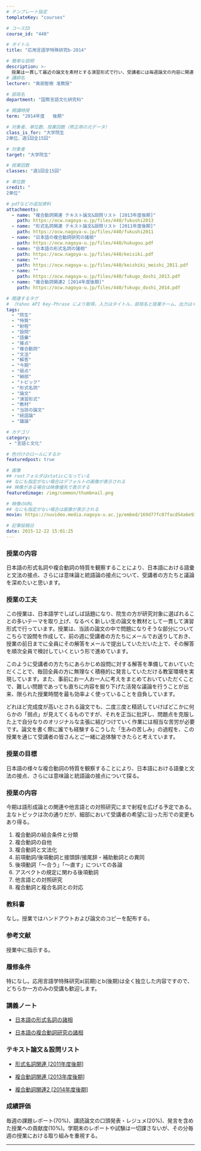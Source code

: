 ```yaml
---
# テンプレート指定
templateKey: "courses"

# コースID
course_id: "440"

# タイトル
title: "応用言語学特殊研究b-2014"

# 簡単な説明
description: >-
  授業は一貫して最近の論文を素材とする演習形式で行い、受講者には毎週論文の内容に関連して担当教員が用意する設問に対する解答の提出、発表、およびそれらを踏まえた活発な議論が求められる。これらの作業を通じて、様々な論文を批判的に読みこなす応用力、および先行研究における問題点の発見を出発点として、新しい研究テーマの設定や考察に結び付けていく実践力が養われることとなろう。今期は語形成論との関連や他言語と ....
# 講師名
lecturer: "奥田智樹 准教授"

# 部局名
department: "国際言語文化研究科"

# 開講時限
term: "2014年度	後期"

# 対象者、単位数、授業回数（修正用の元データ）
class_is_for: "大学院生
2単位、週1回全15回"

# 対象者
target: "大学院生"

# 授業回数
classes: "週1回全15回"

# 単位数
credit: "
2単位"

# pdfなどの追加資料
attachments:
  - name: "複合動詞関連 テキスト論文&設問リスト [2013年度後期]" 
    path: https://ocw.nagoya-u.jp/files/440/fukushi2013
  - name: "形式名詞関連 テキスト論文&設問リスト [2011年度後期]" 
    path: https://ocw.nagoya-u.jp/files/440/fukushi2011
  - name: "日本語の複合動詞研究の諸相" 
    path: https://ocw.nagoya-u.jp/files/440/hukugou.pdf
  - name: "日本語の形式名詞の諸相" 
    path: https://ocw.nagoya-u.jp/files/440/keisiki.pdf
  - name: "" 
    path: https://ocw.nagoya-u.jp/files/440/keishiki_meishi_2011.pdf
  - name: "" 
    path: https://ocw.nagoya-u.jp/files/440/fukugo_doshi_2013.pdf
  - name: "複合動詞関連2 [2014年度後期]" 
    path: https://ocw.nagoya-u.jp/files/440/fukugo_doshi_2014.pdf

# 関連するタグ
# （Yahoo API Key-Phrase により取得。入力はタイトル、部局名と授業ホーム、出力はキーフレーズ（tags））
tags:
  - "院生"
  - "特質"
  - "射程"
  - "設問"
  - "語彙"
  - "接点"
  - "複合動詞"
  - "文法"
  - "解答"
  - "今期"
  - "弱点"
  - "細部"
  - "トピック"
  - "形式名詞"
  - "論文"
  - "演習形式"
  - "教材"
  - "当該の論文"
  - "統語論"
  - "議論"

# カテゴリ
category:
 - "言語と文化"

# 色付けのロールにするか
featuredpost: true

# 画像
## rootフォルダはstaticになっている
## なにも指定がない場合はデフォルトの画像が表示される
## 映像がある場合は映像優先で表示する
featuredimage: /img/common/thumbnail.png

# 映像のURL
## なにも指定がない場合は画像が表示される
movie: https://nuvideo.media.nagoya-u.ac.jp/embed/169d77fc07facd54a6e93e1642b4f01e3fc87bd6

# 記事投稿日
date: 2015-12-22 15:01:25
---
```


### 授業の内容

日本語の形式名詞や複合動詞の特質を観察することにより、日本語における語彙と文法の接点、さらには意味論と統語論の接点について、受講者の方たちと議論を深めたいと思います。


### 授業の工夫

この授業は、日本語学でしばしば話題になり、院生の方が研究対象に選ばれることの多いテーマを取り上げ、なるべく新しい生の論文を教材として一貫して演習形式で行っています。授業は、当該の論文の中で問題になりそうな部分についてこちらで設問を作成して、前の週に受講者の方たちにメールでお送りしておき、授業の前日までに全員にその解答をメールで提出していただいた上で、その解答を順次全員で検討していくという形で進めています。

このように受講者の方たちにあらかじめ設問に対する解答を準備しておいていただくことで、毎回全員の方に無理なく積極的に発言していただける教室環境を実現しています。また、事前にお一人お一人に考えをまとめておいていただくことで、難しい問題であっても直ちに内容を掘り下げた活発な議論を行うことが出来、限られた授業時間を最も効率よく使っていることを自負しています。

どれほど完成度が高いとされる論文でも、二度三度と精読していけばどこかに何らかの「弱点」が見えてくるものですが、それを正当に批評し、問題点を克服した上で自分なりのオリジナルな主張に結びつけていく作業には相当な苦労が必要です。論文を書く際に誰でも経験するこうした「生みの苦しみ」の過程を、この授業を通じて受講者の皆さんとご一緒に追体験できたらと考えています。





### 授業の目標

日本語の様々な複合動詞の特質を観察することにより、日本語における語彙と文法の接点、さらには意味論と統語論の接点について探る。

### 授業の内容

今期は語形成論との関連や他言語との対照研究にまで射程を広げる予定である。主なトピックは次の通りだが、細部において受講者の希望に沿った形での変更もあり得る。

  1. 複合動詞の結合条件と分類
  2. 複合動詞の自他
  3. 複合動詞と文法化
  4. 前項動詞/後項動詞と接頭辞/接尾辞・補助動詞との異同
  5. 後項動詞「〜合う」「〜直す」についての各論
  6. アスペクトの規定に関わる後項動詞
  7. 他言語との対照研究
  8. 複合動詞と複合名詞との対応

### 教科書

なし。授業ではハンドアウトおよび論文のコピーを配布する。

### 参考文献

授業中に指示する。

### 履修条件

特になし。応用言語学特殊研究a(前期)とb(後期)は全く独立した内容ですので、どちらか一方のみの受講も歓迎します。





### 講義ノート

- [日本語の形式名詞の諸相](https://ocw.nagoya-u.jp/files/440/keisiki.pdf) 

- [日本語の複合動詞研究の諸相](https://ocw.nagoya-u.jp/files/440/hukugou.pdf) 

### テキスト論文＆設問リスト

- [形式名詞関連 [2011年度後期]](https://ocw.nagoya-u.jp/files/440/keishiki_meishi_2011.pdf) 

- [複合動詞関連 [2013年度後期]](https://ocw.nagoya-u.jp/files/440/fukugo_doshi_2013.pdf) 

- [複合動詞関連2 [2014年度後期]](https://ocw.nagoya-u.jp/files/440/fukugo_doshi_2014.pdf) 





### 成績評価

毎週の課題レポート(70%)、講読論文の口頭発表・レジュメ(20%)、発言を含めた授業への貢献度(10%)。学期末のレポートや試験は一切課さないが、その分毎週の授業における取り組みを重視する。





-----